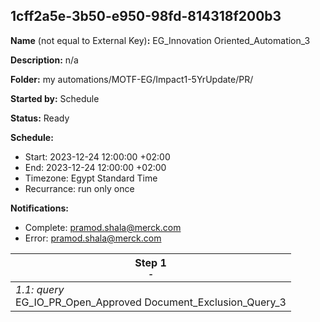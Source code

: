 ## 1cff2a5e-3b50-e950-98fd-814318f200b3

**Name** (not equal to External Key)**:** EG_Innovation Oriented_Automation_3

**Description:** n/a

**Folder:** my automations/MOTF-EG/Impact1-5YrUpdate/PR/

**Started by:** Schedule

**Status:** Ready

**Schedule:**

* Start: 2023-12-24 12:00:00 +02:00
* End: 2023-12-24 12:00:00 +02:00
* Timezone: Egypt Standard Time
* Recurrance: run only once

**Notifications:**

* Complete: pramod.shala@merck.com
* Error: pramod.shala@merck.com

| Step 1<br>_<small>-</small>_ |
| --- |
| _1.1: query_<br>EG_IO_PR_Open_Approved Document_Exclusion_Query_3 |
